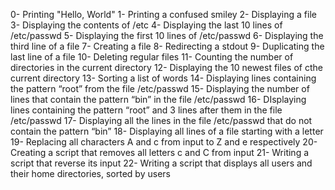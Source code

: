 0- Printing "Hello, World"
1- Printing a confused smiley
2- Displaying a file
3- Displaying the contents of /etc
4- Displaying the last 10 lines of /etc/passwd
5- Displaying the first 10 lines of /etc/passwd
6- Displaying the third line of a file
7- Creating a file
8- Redirecting a stdout
9- Duplicating the last line of a file
10- Deleting regular files
11- Counting the number of directories in the current directory
12- Displaying the 10 newest files of cthe current directory
13- Sorting a list of words
14- Displaying lines containing the pattern “root” from the file /etc/passwd
15- Displaying the number of lines that contain the pattern “bin” in the file /etc/passwd
16- DIsplaying lines containing the pattern “root” and 3 lines after them in the file /etc/passwd
17- Displaying  all the lines in the file /etc/passwd that do not contain the pattern “bin”
18- Displaying all lines of a file starting with a letter
19- Replacing all characters A and c from input to Z and e respectively
20- Creating  a script that removes all letters c and C from input
21- Writing a script that reverse its input
22- Writing a script that displays all users and their home directories, sorted by users
